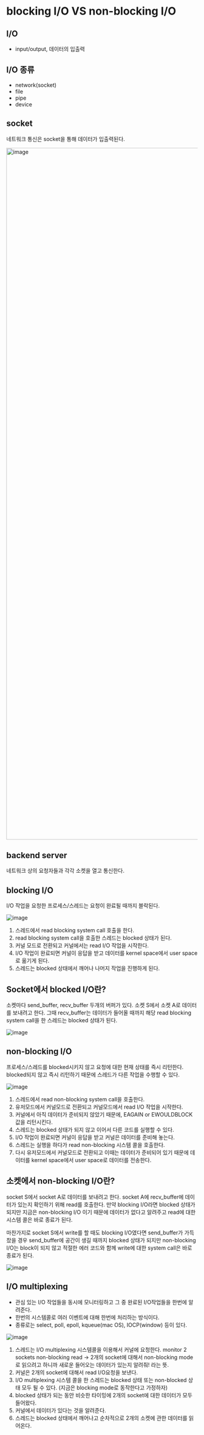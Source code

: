 # blocking I/O VS non-blocking I/O

## I/O
* input/output, 데이터의 입출력

## I/O 종류
* network(socket)
* file
* pipe
* device

## socket
네트워크 통신은 socket을 통해 데이터가 입출력된다.

<img width="1821" alt="image" src="https://github.com/Yuijin-Labs/template_board/assets/106499310/f7ccd634-1286-4b06-a5a7-2687b3d6082f">

## backend server
네트워크 상의 요청자들과 각각 소켓을 열고 통신한다.

## blocking I/O
I/O 작업을 요청한 프로세스/스레드는 요청이 완료될 때까지 블락된다.

![image](https://github.com/kmularise/TIL/assets/106499310/5fc0ba31-c4c1-4d41-9c75-b58c5539a8d6)

1. 스레드에서 read blocking system call 호출을 한다.
2. read blocking system call을 호출한 스레드는 blocked 상태가 된다.
3. 커널 모드로 전환되고 커널에서는 read I/O 작업을 시작한다.
4. I/O 작업이 완료되면 커널이 응답을 받고 데이터를 kernel space에서 user space로 옮기게 된다.
5. 스레드는 blocked 상태에서 깨어나 나머지 작업을 진행하게 된다.

## Socket에서 blocked I/O란?
소켓마다 send_buffer, recv_buffer 두개의 버퍼가 있다.
소켓 S에서 소켓 A로 데이터를 보내려고 한다. 그때 recv_buffer는 데이터가 들어올 때까지 해당 read blocking system call을 한 스레드는 blocked 상태가 된다.

![image](https://github.com/kmularise/TIL/assets/106499310/c70b10ed-d50f-4e7f-96be-42fc9ed45d22)

## non-blocking I/O
프로세스/스레드를 blocked시키지 않고 요청에 대한 현재 상태를 즉시 리턴한다.
blocked되지 않고 즉시 리턴하기 때문에 스레드가 다른 작업을 수행할 수 있다.

![image](https://github.com/kmularise/TIL/assets/106499310/8f08c061-243b-405f-8b96-12f325377aba)

1. 스레드에서 read non-blocking system call을 호출한다.
2. 유저모드에서 커널모드로 전환되고 커널모드에서 read I/O 작업을 시작한다.
3. 커널에서 아직 데이터가 준비되지 않았기 때문에, EAGAIN or EWOULDBLOCK 값을 리턴시킨다.
4. 스레드는 blocked 상태가 되지 않고 이어서 다른 코드를 실행할 수 있다.
5. I/O 작업이 완료되면 커널이 응답을 받고 커널은 데이터를 준비해 놓는다.
6. 스레드는 실행을 하다가 read non-blocking 시스템 콜을 호출한다.
7. 다시 유저모드에서 커널모드로 전환되고 이때는 데이터가 준비되어 있기 때문에 데이터를 kernel space에서 user space로 데이터를 전송한다.

## 소켓에서 non-blocking I/O란?
socket S에서 socket A로 데이터를 보내려고 한다. socket A에 recv_buffer에 데이터가 있는지 확인하기 위해 read를 호출한다. 만약 blocking I/O라면 blocked 상태가 되지만 지금은 non-blocking I/O 이기 때문에 데이터가 없다고 알려주고 read에 대한 시스템 콜은 바로 종료가 된다.

마찬가지로 socket S에서 write를 할 때도 blocking I/O였다면 send_buffer가 가득 찼을 경우 send_buffer에 공간이 생길 때까지 blocked 상태가 되지만 non-blocking I/O는 block이 되지 않고 적절한 에러 코드와 함께 write에 대한 system call은 바로 종료가 된다.


![image](https://github.com/kmularise/TIL/assets/106499310/edb7f3f3-aba4-41ae-a703-8fba49d5f4c9)

## I/O multiplexing
* 관심 있는 I/O 작업들을 동시에 모니터링하고 그 중 완료된 I/O작업들을 한번에 알려준다.
* 한번의 시스템콜로 여러 이벤트에 대해 한번에 처리하는 방식이다.
* 종류로는 select, poll, epoll, kqueue(mac OS), IOCP(window) 등이 있다.

![image](https://github.com/kmularise/TIL/assets/106499310/34f3ace0-3760-47a0-8995-588e95f2d79c)

1. 스레드는 I/O multiplexing 시스템콜을 이용해서 커널에 요청한다.
monitor 2 sockets non-blocking read -> 2개의 socket에 대해서 non-blocking mode로 읽으려고 하니까 새로운 들어오는 데이터가 있는지 알려줘! 라는 뜻.
2. 커널은 2개의 socket에 대해서 read I/O요청을 보낸다.
3. I/O multiplexing 시스템 콜을 한 스레드는 blocked 상태 또는 non-blocked 상태 모두 될 수 있다. (지금은 blocking mode로 동작한다고 가정하자)
4. blocked 상태가 되는 동안 비슷한 타이밍에 2개의 socket에 대한 데이터가 모두 들어왔다.
5. 커널에서 데이터가 있다는 것을 알려준다.
6. 스레드는 blocked 상태에서 깨어나고 순차적으로 2개의 소켓에 관한 데이터를 읽어온다.

